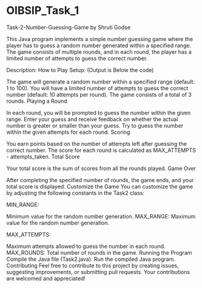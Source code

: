 # OIBSIP_Task_1
Task-2-Number-Guessing-Game by Shruti Godse

This Java program implements a simple number guessing game where the player has to guess a random number generated within a specified range. 
The game consists of multiple rounds, and in each round, the player has a limited number of attempts to guess the correct number.

Description: 
How to Play Setup: (Output is Below the code)

The game will generate a random number within a specified range (default: 1 to 100). You will have a limited number of attempts to guess the correct number (default: 10 attempts per round). The game consists of a total of 3 rounds.
Playing a Round

In each round, you will be prompted to guess the number within the given range. Enter your guess and receive feedback on whether the actual number is greater or smaller than your guess. Try to guess the number within the given attempts for each round. Scoring

You earn points based on the number of attempts left after guessing the correct number. The score for each round is calculated as MAX_ATTEMPTS - attempts_taken. Total Score

Your total score is the sum of scores from all the rounds played. Game Over

After completing the specified number of rounds, the game ends, and your total score is displayed. Customize the Game You can customize the game by adjusting the following constants in the Task2 class:

MIN_RANGE:

Minimum value for the random number generation. MAX_RANGE: Maximum value for the random number generation.

MAX_ATTEMPTS: 

Maximum attempts allowed to guess the number in each round. MAX_ROUNDS: Total number of rounds in the game. Running the Program Compile the Java file (Task2.java). Run the compiled Java program. Contributing Feel free to contribute to this project by creating issues, suggesting improvements, or submitting pull requests. Your contributions are welcomed and appreciated!
